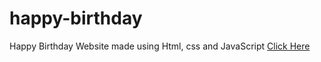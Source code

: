 # happy-birthday
Happy Birthday Website made using Html, css and JavaScript
<a href="https://programmergaurav.me/happy-birthday/?name=anyaa" target="blank">Click Here</a>
